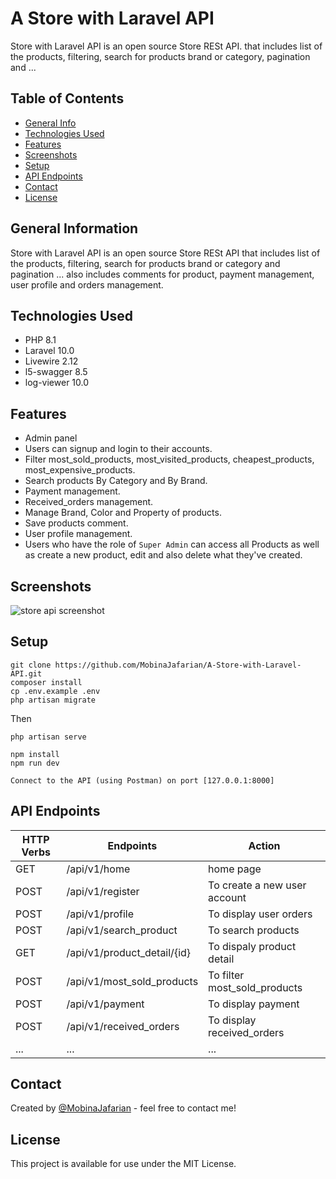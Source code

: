 # A Store with Laravel  API
Store with Laravel API is an open source Store RESt API.
that includes list of the products, filtering, search for products brand or category, pagination and ...


## Table of Contents
* [General Info](#general-information)
* [Technologies Used](#technologies-used)
* [Features](#features)
* [Screenshots](#screenshots)
* [Setup](#setup)
* [API Endpoints](#api-endpoints)
* [Contact](#contact)
* [License](#license)



## General Information
Store with Laravel API is an open source Store RESt API
that includes list of the products, filtering, search for products brand or category and pagination ...
also includes comments for product, payment management, user profile and orders management.


## Technologies Used
- PHP   8.1
- Laravel   10.0
- Livewire  2.12
- l5-swagger    8.5
- log-viewer    10.0


## Features

- Admin panel
- Users can signup and login to their accounts.
- Filter most_sold_products, most_visited_products, cheapest_products, most_expensive_products.
- Search products By Category and By Brand.
- Payment management.
- Received_orders management.
- Manage Brand, Color and Property of products.
- Save products comment.
- User profile management.
- Users who have the role of `Super Admin` can access all Products as well as create a new product, edit and also delete what they've created.


## Screenshots
![store api  screenshot](./public/images/screenShots/)



## Setup

```
git clone https://github.com/MobinaJafarian/A-Store-with-Laravel-API.git 
composer install
cp .env.example .env
php artisan migrate
```
Then

```
php artisan serve
```
```
npm install
npm run dev
```
```
Connect to the API (using Postman) on port [127.0.0.1:8000]
```

## API Endpoints
| HTTP Verbs | Endpoints | Action |
| --- | --- | --- |
| GET |  /api/v1/home | home page |
| POST | /api/v1/register | To create a new user account |
| POST | /api/v1/profile | To display user orders  |
| POST | /api/v1/search_product | To search products |
| GET |  /api/v1/product_detail/{id} | To dispaly product detail |
| POST | /api/v1/most_sold_products | To filter most_sold_products |
| POST | /api/v1/payment | To display payment |
| POST | /api/v1/received_orders | To display received_orders |
| ... | ... |... |



## Contact
Created by [@MobinaJafarian](https://github.com/MobinaJafarian) - feel free to contact me!



## License
This project is available for use under the MIT License.